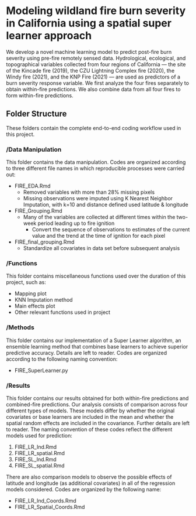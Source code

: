 # Modeling wildland fire burn severity in California using a spatial super learner approach

We develop a novel machine learning model to predict post-fire burn severity using pre-fire remotely sensed data. Hydrological, ecological, and topographical variables collected from four regions of California — the site of the Kincade fire (2019), the CZU Lightning Complex fire (2020), the Windy fire (2021), and the KNP Fire (2021) — are used as predictors of a burn severity response variable. We first analyze the four fires separately to obtain within-fire predictions. We also combine data from all four fires to form within-fire predictions. 

## Folder Structure

These folders contain the complete end-to-end coding workflow used in this project.  

### /Data Manipulation
This folder contains the data manipulation. Codes are organized according to three different file names in which reproducible processes were carried out: 

- FIRE_EDA.Rmd
     - Removed variables with more than 28% missing pixels
     - Missing observations were imputed using K Nearest Neighbor Imputation, with k=10 and distance defined used latitude & longitude
- FIRE_Grouping.Rmd
     - Many of the variables are collected at different times within the two-week period leading up to fire ignition
          - Convert the sequence of observations to estimates of the current value and the trend at the time of ignition for each pixel 
- FIRE_final_grouping.Rmd
     - Standardize all covariates in data set before subsequent analysis 

### /Functions
This folder contains miscellaneous functions used over the duration of this project, such as:

- Mapping plot
- KNN Imputation method
- Main effects plot
- Other relevant functions used in project

### /Methods
This folder contains our implementation of a Super Learner algorithm, an ensemble learning method that combines base learners to achieve superior predictive accuracy. Details are left to reader. Codes are organized according to the following naming convention: 

- FIRE_SuperLearner.py 

### /Results
This folder contains our results obtained for both within-fire predictions and combined-fire predictions. Our analysis consists of comparison across four different types of models. These models differ by whether the original covariates or base learners are included in the mean and whether the spatial random effects are included in the covariance. Further details are left to reader. The naming convention of these codes reflect the different models used for prediction: 

1. FIRE_LR_Ind.Rmd
2. FIRE_LR_spatial.Rmd
3. FIRE_SL_Ind.Rmd
4. FIRE_SL_spatial.Rmd

There are also comparison models to observe the possible effects of latitude and longitude (as additional covariates) in all of the regression models considered. Codes are organized by the following name: 

- FIRE_LR_Ind_Coords.Rmd
- FIRE_LR_Spatial_Coords.Rmd

